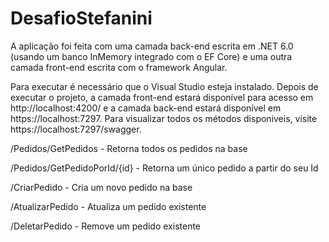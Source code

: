 # DesafioStefanini


A aplicação foi feita com uma camada back-end escrita em .NET 6.0 (usando um banco InMemory integrado com o EF Core) e uma outra camada front-end escrita com o framework Angular.


Para executar é necessário que o Visual Studio esteja instalado. Depois de executar o projeto, a camada front-end estará disponível para acesso em http://localhost:4200/ e a camada back-end estará disponível em https://localhost:7297. Para visualizar todos os métodos disponiveis, visite https://localhost:7297/swagger.

/Pedidos/GetPedidos - Retorna todos os pedidos na base

/Pedidos/GetPedidoPorId/{id} - Retorna um único pedido a partir do seu Id

/CriarPedido - Cria um novo pedido na base

/AtualizarPedido - Atualiza um pedido existente

/DeletarPedido - Remove um pedido existente
